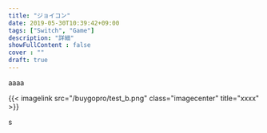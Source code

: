 ```yaml
---
title: "ジョイコン"
date: 2019-05-30T10:39:42+09:00
tags: ["Switch", "Game"] 
description: "詳細"
showFullContent : false
cover : ""
draft: true
---
```


aaaa

{{< imagelink src="/buygopro/test_b.png" class="imagecenter" title="xxxx" >}}

s
